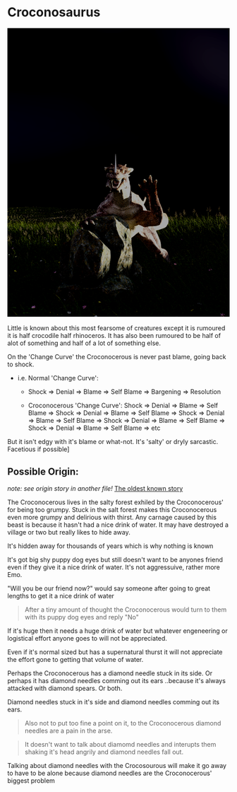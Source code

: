 # Croconosaurus

![o hai just eatin ur rock](/Croconocerous/o_hai_just_eatin_ur_rock.png)

Little is known about this most fearsome of creatures except it is rumoured it is half crocodile half rhinoceros. It has also been rumoured to be half of alot of something and half of a lot of something else.

On the 'Change Curve' the Croconocerous is never past blame, going back to shock. 

- i.e. Normal 'Change Curve':

   * Shock => Denial => Blame => Self Blame => Bargening => Resolution
   
   * Croconocerous 'Change Curve': Shock => Denial => Blame => Self Blame => Shock => Denial => Blame => Self Blame => Shock => Denial => Blame => Self Blame => Shock => Denial => Blame => Self Blame => Shock => Denial => Blame => Self Blame => etc

But it isn't edgy with it's blame or what-not. It's 'salty' or dryly sarcastic. Facetious if possible]

## Possible Origin:
*note: see origin story in another file!*
[The oldest known story](Croconosaurus%20-%20origin.md)

The Croconocerous lives in the salty forest exhiled by the Croconocerous' for being too grumpy. Stuck in the salt forest makes this Croconocerous even more grumpy and delirious with thirst. Any carnage caused by this beast is because it hasn't had a nice drink of water. It may have destroyed a village or two but really likes to hide away.

It's hidden away for thousands of years which is why nothing is known

It's got big shy puppy dog eyes but still doesn't want to be anyones friend even if they give it a nice drink of water. It's not aggressuive, rather more Emo. 

"Will you be our friend now?" would say someone after going to great lengths to get it a nice drink of water

> After a tiny amount of thought the Croconocerous would turn to them 
> with its puppy dog eyes 
> and reply
> "No"

If it's huge then it needs a huge drink of water but whatever engeneering or logistical effort anyone goes to will not be appreciated.

Even if it's normal sized but has a supernatural thurst it will not appreciate the effort gone to getting that volume of water.

Perhaps the Croconocerous has a diamond needle stuck in its side. Or perhaps it has diamond needles comming out its ears ..because it's always attacked with diamond spears. Or both.

Diamond needles stuck in it's side and diamond needles comming out its ears.

> Also not to put too fine a point on it,
> to the Croconocerous diamond needles
> are a pain in the arse.

> It doesn't want to talk about diamomd needles and interupts them
>  shaking it's head angrily and diamond needles fall out.
  
Talking about diamond needles with the Crocosourous will make it go away to have to be alone because diamond needles are the Croconocerous' biggest problem
